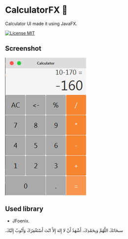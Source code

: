 # CalculatorFX 📱
Calculator UI made it using JavaFX.

[![License MIT](https://img.shields.io/badge/license-MIT-blue.svg)](LICENSE)

## Screenshot
![calculator img](screenshot/calculator.PNG)

## Used library
* JFoenix.

.سبحَانَكَ اللَّهُمَّ وَبِحَمْدِكَ، أَشْهَدُ أَنْ لا إِلهَ إِلأَ انْتَ أَسْتَغْفِرُكَ وَأَتْوبُ إِلَيْكَ
